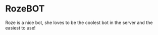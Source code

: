 # RozeBOT
Roze is a nice bot, she loves to be the coolest bot in the server and the easiest to use!
